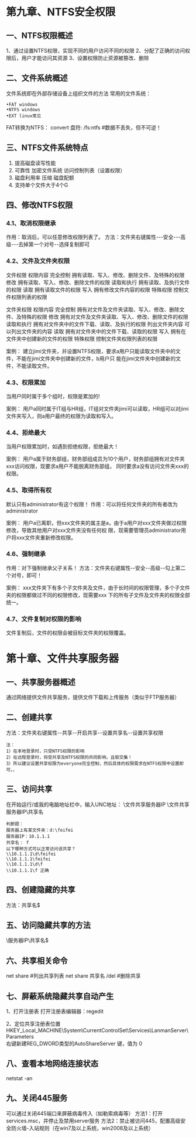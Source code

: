 # 第九章、NTFS安全权限

## 一、NTFS权限概述

1、通过设置NTFS权限，实现不同的用户访问不同的权限
2、分配了正确的访问权限后，用户才能访问其资源
3、设置权限防止资源被篡改、删除

## 二、文件系统概述

文件系统即在外部存储设备上组织文件的方法
常用的文件系统：
```
•FAT windows 
•NTFS windows 
•EXT linux常见
```
FAT转换为NTFS： convert 盘符: /fs:ntfs 
#数据不丢失，但不可逆！

## 三、NTFS文件系统特点

1. 提高磁盘读写性能
2. 可靠性
  加密文件系统
  访问控制列表（设置权限）
3. 磁盘利用率
  压缩
  磁盘配额
4. 支持单个文件大于4个G

## 四、修改NTFS权限

### 4.1、取消权限继承
 
作用：取消后，可以任意修改权限列表了。
方法：文件夹右键属性---安全---高级---去掉第一个对号--选择复制即可

### 4.2、文件及文件夹权限
文件权限   权限内容
完全控制   拥有读取、写入、修改、删除文件、及特殊的权限
修改       拥有读取、写入、修改、删除文件的权限
读取和执行 拥有读取、及执行文件的权限
读取       拥有读取文件的权限
写入       拥有修改文件内容的权限
特殊权限   控制文件权限列表的权限

文件夹权限 权限内容
完全控制   拥有对文件及文件夹读取、写入、修改、删除文件、及特殊的权限
修改       拥有对文件及文件夹读取、写入、修改、删除文件的权限
读取和执行 拥有对文件夹中的文件下载、读取、及执行的权限
列出文件夹内容 可以列出文件夹的内容
读取      拥有对文件夹中的文件下载、读取的权限
写入      拥有在文件夹中创建新的文件的权限
特殊权限  控制文件夹权限列表的权限

案例： 建立jimi文件夹，并设置NTFS权限，要求a用户只能读取文件夹中的文件，不能在jimi文件夹中创建新的文件，b用户只 能在jimi文件夹中创建新的文件，不能读取文件。 
### 4.3、权限累加

当用户同时属于多个组时，权限是累加的!

案例： 用户a同时属于IT组与HR组，IT组对文件夹jimi可以读取，HR组可以对jimi文件夹写入，则a用户最终的权限为读取和写入。
### 4.4、拒绝最大

当用户权限累加时，如遇到拒绝权限，拒绝最大！

案例： 用户a属于财务部组，财务部组成员为10个用户，财务部组拥有对文件夹xxx访问权限，现要求a用户不能脱离财务部组， 同时要求a没有访问文件夹xxx的权限。

### 4.5、取得所有权
 
默认只有administrator有这个权限！
作用：可以将任何文件夹的所有者改为administrator

案例： 用户a已离职，但xxx文件夹的属主是a，由于a用户对xxx文件夹做过权限修改，导致其他用户对xxx文件夹没有任何权 限，现需要管理员administrator用户将xxx文件夹重新修改权限。

### 4.6、强制继承

作用：对下强制继承父子关系！
方法：文件夹右键属性--安全--高级--勾上第二个对号，即可！

案例： xxx文件夹下有多个子文件夹及文件，由于长时间的权限管理，多个子文件夹的权限都做过不同的权限修改，现需要xxx 下的所有子文件及文件夹的权限全部统一。

### 4.7、文件复制对权限的影响

文件复制后，文件的权限会被目标文件夹的权限覆盖。

# 第十章、文件共享服务器

## 一、共享服务器概述

通过网络提供文件共享服务，提供文件下载和上传服务（类似于FTP服务器）

## 二、创建共享

方法：文件夹右键属性--共享--开启共享--设置共享名--设置共享权限

```
注：
1）在本地登录时，只受NTFS权限的影响
2）在远程登录时，将受共享及NTFS权限的共同影响，且取交集！
3）所以建议设置共享权限为everyone完全控制，然后具体的权限需求在NTFS权限中设置即可。，
```

## 三、访问共享

在开始运行/或我的电脑地址栏中，输入UNC地址： \\文件共享服务器IP \\文件共享服务器IP\共享名

```
判断题：
服务器上有某文件夹：d:\feifei
服务器IP：10.1.1.1
共享名： f
以下哪种方式可以正常访问该共享？
\\10.1.1.1\d\feifei
\\10.1.1.1\feifei
\\10.1.1.1\d\f
\\10.1.1.1\f 正确
```

## 四、创建隐藏的共享

方法：共享名$

## 五、访问隐藏共享的方法

\服务器IP\共享名$

## 六、共享相关命令

net share #列出共享列表 
net share 共享名 /del #删除共享

## 七、屏蔽系统隐藏共享自动产生

1、打开注册表
打开注册表编辑器：regedit

2、定位共享注册表位置
HKEY_Local_MACHINE\System\CurrentControlSet\Services\LanmanServer\Parameters\
右键新建REG_DWORD类型的AutoShareServer 键，值为 0

## 八、查看本地网络连接状态

netstat -an

## 九、关闭445服务

可以通过关闭445端口来屏蔽病毒传入（如勒索病毒等）
方法1：打开services.msc，并停止及禁用server服务
方法2：禁止被访问445，配置高级安全防火墙-入站规则（在win7及以上系统，win2008及以上系统）